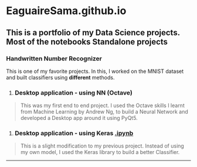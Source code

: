 # EaguaireSama.github.io

This is a portfolio of my Data Science projects. Most of the notebooks 
Standalone projects
---------------------------------------------------------------------
### Handwritten Number Recognizer
This is one of my favorite projects. In this, I worked on the MNIST dataset and built classifiers using **different** methods.

1.  ### Desktop application - using NN (Octave)
> This was my first end to end project. I used the Octave skills I learnt from Machine Learning by Andrew Ng, to build a Neural Network and developed a Desktop app around it using PyQt5.
1.  ### Desktop application - using Keras [.ipynb](https://github.com/EaguaireSama/EaguaireSama.github.io/blob/main/NoteBooks/MNIST_classifier.ipynb)
> This is a slight modification to my previous project. Instead of using my own model, I used the Keras library to build a better Classifier. 
--------------------------------------------------------------------------------------------------------
